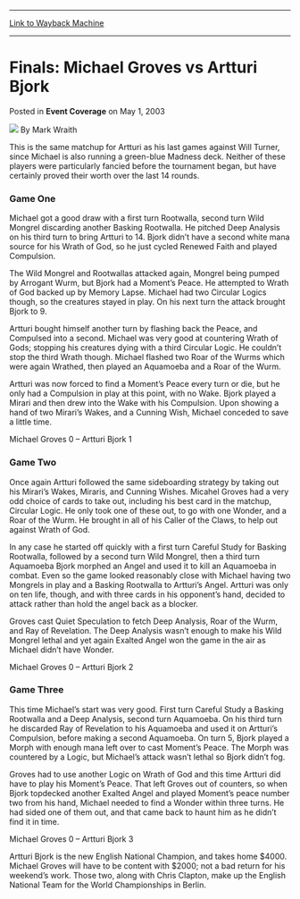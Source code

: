 
---
[Link to Wayback Machine](https://web.archive.org/web/20220519184312/https://magic.wizards.com/en/articles/archive/event-coverage/finals-michael-groves-vs-artturi-bjork-2003-05-01)

[_metadata_:author]:- "Mark Wraith"
[_metadata_:description]:- "This is the same matchup for Artturi as his last games against Will Turner, since Michael is also running a green-blue Madness deck. Neither of these players were particularly fancied before the tournament began, but have certainly proved their worth over the last 14 rounds.Game OneMichael got a good draw with a first turn Rootwalla, second turn Wild Mongrel discarding another"
[_metadata_:generator]:- "Drupal 7 (http://drupal.org)"
[_metadata_:node]:- "768796"
[_metadata_:publish_date]:- "2003-05-01"
[_metadata_:source]:- "div-main-content"
[_metadata_:title]:- "Finals: Michael Groves vs Artturi Bjork"
[_metadata_:wayback_capture_timestamp]:- "2022-05-19 18:43:12"
[_metadata_:wayback_raw_url]:- "https://web.archive.org/web/20220519184312id_/https://magic.wizards.com/en/articles/archive/event-coverage/finals-michael-groves-vs-artturi-bjork-2003-05-01"
[_metadata_:wayback_url]:- "https://magic.wizards.com/en/articles/archive/event-coverage/finals-michael-groves-vs-artturi-bjork-2003-05-01"
---


Finals: Michael Groves vs Artturi Bjork
=======================================



 Posted in **Event Coverage**
 on May 1, 2003 






![](https://media.magic.wizards.com/styles/auth_small/public/generic-avatar-150_92.png)
By Mark Wraith











This is the same matchup for Artturi as his last games against Will Turner, since Michael is also running a green-blue Madness deck. Neither of these players were particularly fancied before the tournament began, but have certainly proved their worth over the last 14 rounds.

### Game One

Michael got a good draw with a first turn Rootwalla, second turn Wild Mongrel discarding another Basking Rootwalla. He pitched Deep Analysis on his third turn to bring Artturi to 14. Bjork didn’t have a second white mana source for his Wrath of God, so he just cycled Renewed Faith and played Compulsion.

The Wild Mongrel and Rootwallas attacked again, Mongrel being pumped by Arrogant Wurm, but Bjork had a Moment’s Peace. He attempted to Wrath of God backed up by Memory Lapse. Michael had two Circular Logics though, so the creatures stayed in play. On his next turn the attack brought Bjork to 9.

Artturi bought himself another turn by flashing back the Peace, and Compulsed into a second. Michael was very good at countering Wrath of Gods; stopping his creatures dying with a third Circular Logic. He couldn’t stop the third Wrath though. Michael flashed two Roar of the Wurms which were again Wrathed, then played an Aquamoeba and a Roar of the Wurm.

Artturi was now forced to find a Moment’s Peace every turn or die, but he only had a Compulsion in play at this point, with no Wake. Bjork played a Mirari and then drew into the Wake with his Compulsion. Upon showing a hand of two Mirari’s Wakes, and a Cunning Wish, Michael conceded to save a little time.

Michael Groves 0 – Artturi Bjork 1

### Game Two

Once again Artturi followed the same sideboarding strategy by taking out his Mirari’s Wakes, Miraris, and Cunning Wishes. Micahel Groves had a very odd choice of cards to take out, including his best card in the matchup, Circular Logic. He only took one of these out, to go with one Wonder, and a Roar of the Wurm. He brought in all of his Caller of the Claws, to help out against Wrath of God.

In any case he started off quickly with a first turn Careful Study for Basking Rootwalla, followed by a second turn Wild Mongrel, then a third turn Aquamoeba Bjork morphed an Angel and used it to kill an Aquamoeba in combat. Even so the game looked reasonably close with Michael having two Mongrels in play and a Basking Rootwalla to Artturi’s Angel. Artturi was only on ten life, though, and with three cards in his opponent’s hand, decided to attack rather than hold the angel back as a blocker.

Groves cast Quiet Speculation to fetch Deep Analysis, Roar of the Wurm, and Ray of Revelation. The Deep Analysis wasn’t enough to make his Wild Mongrel lethal and yet again Exalted Angel won the game in the air as Michael didn’t have Wonder.

Michael Groves 0 – Artturi Bjork 2

### Game Three

This time Michael’s start was very good. First turn Careful Study a Basking Rootwalla and a Deep Analysis, second turn Aquamoeba. On his third turn he discarded Ray of Revelation to his Aquamoeba and used it on Artturi’s Compulsion, before making a second Aquamoeba. On turn 5, Bjork played a Morph with enough mana left over to cast Moment’s Peace. The Morph was countered by a Logic, but Michael’s attack wasn’t lethal so Bjork didn’t fog.

Groves had to use another Logic on Wrath of God and this time Artturi did have to play his Moment’s Peace. That left Groves out of counters, so when Bjork topdecked another Exalted Angel and played Moment’s peace number two from his hand, Michael needed to find a Wonder within three turns. He had sided one of them out, and that came back to haunt him as he didn’t find it in time. 

Michael Groves 0 – Artturi Bjork 3

Artturi Bjork is the new English National Champion, and takes home $4000. Michael Groves will have to be content with $2000; not a bad return for his weekend’s work. Those two, along with Chris Clapton, make up the English National Team for the World Championships in Berlin.








